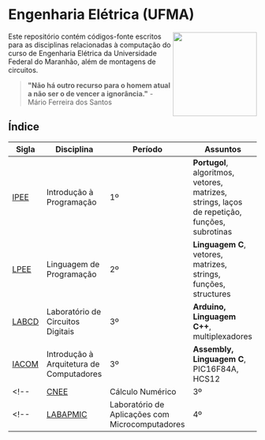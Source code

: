 # Engenharia Elétrica (UFMA)

<img
src="https://portalpadrao.ufma.br/site/institucional/superintendencias/sce/manual-da-marca/png-logo-ufma-colorido.png/@@images/image.png"
width="170" align="right">
</a>

Este repositório contém códigos-fonte escritos para as disciplinas relacionadas à computação do curso de Engenharia Elétrica da Universidade Federal do Maranhão, além de montagens de circuitos.

> **"Não há outro recurso para o homem atual a não ser o de vencer a ignorância."** - Mário Ferreira dos Santos

## Índice

| Sigla | Disciplina  | Período | Assuntos       |
| ------ | ----------- | --------- | ---------------|
| [IPEE] | Introdução à Programação | 1º | **Portugol**, algoritmos, vetores, matrizes, strings, laços de repetição, funções, subrotinas |
| [LPEE] | Linguagem de Programação | 2º | **Linguagem C**, vetores, matrizes, strings, funções, structures |
| [LABCD] | Laboratório de Circuitos Digitais |3º| **Arduino, Linguagem C++**, multiplexadores |
| [IACOM] | Introdução à Arquitetura de Computadores | 3º | **Assembly, Linguagem C**, PIC16F84A, HCS12 |
<!-- | [CNEE] | Cálculo Numérico |3º| **Python**, Algoritmos Numéricos | -->
<!--| [LABAPMIC] | Laboratório de Aplicações com Microcomputadores |4º| **Linguagem C**, HCS12 | -->


[IPEE]: https://github.com/thearthurlima/EngenhariaEletrica/tree/main/IPEE
[LPEE]: https://github.com/thearthurlima/EngenhariaEletrica/tree/main/LPEE
[CNEE]: add_link
[LABCD]: https://github.com/thearthurlima/EngenhariaEletrica/tree/main/LABCD
[IACOM]: https://github.com/thearthurlima/EngenhariaEletrica/tree/main/IACOM
[LABAPMIC]: add_link